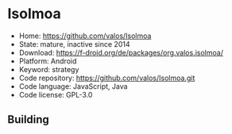 # Isolmoa

- Home: https://github.com/valos/Isolmoa
- State: mature, inactive since 2014
- Download: https://f-droid.org/de/packages/org.valos.isolmoa/
- Platform: Android
- Keyword: strategy
- Code repository: https://github.com/valos/Isolmoa.git
- Code language: JavaScript, Java
- Code license: GPL-3.0

## Building
